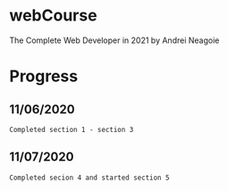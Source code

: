 # webCourse
The Complete Web Developer in 2021 by Andrei Neagoie


# Progress
## 11/06/2020
    Completed section 1 - section 3
## 11/07/2020
    Completed secion 4 and started section 5